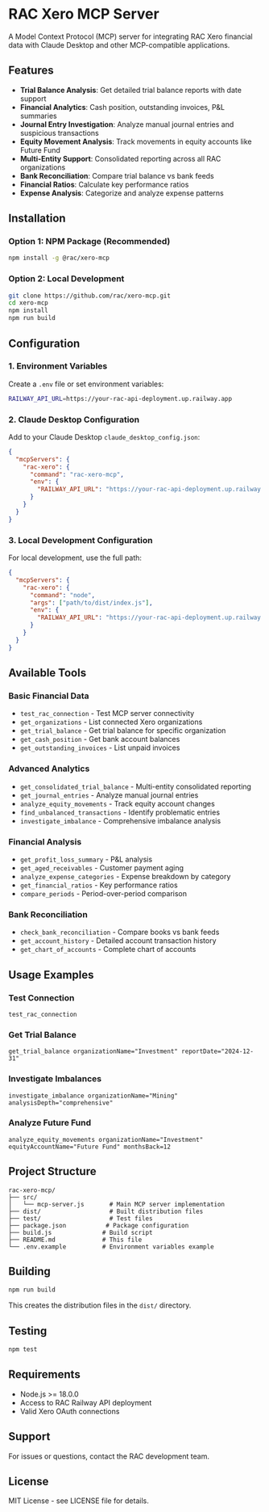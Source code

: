 # RAC Xero MCP Server

A Model Context Protocol (MCP) server for integrating RAC Xero financial data with Claude Desktop and other MCP-compatible applications.

## Features

- **Trial Balance Analysis**: Get detailed trial balance reports with date support
- **Financial Analytics**: Cash position, outstanding invoices, P&L summaries
- **Journal Entry Investigation**: Analyze manual journal entries and suspicious transactions
- **Equity Movement Analysis**: Track movements in equity accounts like Future Fund
- **Multi-Entity Support**: Consolidated reporting across all RAC organizations
- **Bank Reconciliation**: Compare trial balance vs bank feeds
- **Financial Ratios**: Calculate key performance ratios
- **Expense Analysis**: Categorize and analyze expense patterns

## Installation

### Option 1: NPM Package (Recommended)

```bash
npm install -g @rac/xero-mcp
```

### Option 2: Local Development

```bash
git clone https://github.com/rac/xero-mcp.git
cd xero-mcp
npm install
npm run build
```

## Configuration

### 1. Environment Variables

Create a `.env` file or set environment variables:

```bash
RAILWAY_API_URL=https://your-rac-api-deployment.up.railway.app
```

### 2. Claude Desktop Configuration

Add to your Claude Desktop `claude_desktop_config.json`:

```json
{
  "mcpServers": {
    "rac-xero": {
      "command": "rac-xero-mcp",
      "env": {
        "RAILWAY_API_URL": "https://your-rac-api-deployment.up.railway.app"
      }
    }
  }
}
```

### 3. Local Development Configuration

For local development, use the full path:

```json
{
  "mcpServers": {
    "rac-xero": {
      "command": "node",
      "args": ["path/to/dist/index.js"],
      "env": {
        "RAILWAY_API_URL": "https://your-rac-api-deployment.up.railway.app"
      }
    }
  }
}
```

## Available Tools

### Basic Financial Data

- `test_rac_connection` - Test MCP server connectivity
- `get_organizations` - List connected Xero organizations
- `get_trial_balance` - Get trial balance for specific organization
- `get_cash_position` - Get bank account balances
- `get_outstanding_invoices` - List unpaid invoices

### Advanced Analytics

- `get_consolidated_trial_balance` - Multi-entity consolidated reporting
- `get_journal_entries` - Analyze manual journal entries
- `analyze_equity_movements` - Track equity account changes
- `find_unbalanced_transactions` - Identify problematic entries
- `investigate_imbalance` - Comprehensive imbalance analysis

### Financial Analysis

- `get_profit_loss_summary` - P&L analysis
- `get_aged_receivables` - Customer payment aging
- `analyze_expense_categories` - Expense breakdown by category
- `get_financial_ratios` - Key performance ratios
- `compare_periods` - Period-over-period comparison

### Bank Reconciliation

- `check_bank_reconciliation` - Compare books vs bank feeds
- `get_account_history` - Detailed account transaction history
- `get_chart_of_accounts` - Complete chart of accounts

## Usage Examples

### Test Connection

```
test_rac_connection
```

### Get Trial Balance

```
get_trial_balance organizationName="Investment" reportDate="2024-12-31"
```

### Investigate Imbalances

```
investigate_imbalance organizationName="Mining" analysisDepth="comprehensive"
```

### Analyze Future Fund

```
analyze_equity_movements organizationName="Investment" equityAccountName="Future Fund" monthsBack=12
```

## Project Structure

```
rac-xero-mcp/
├── src/
│   └── mcp-server.js       # Main MCP server implementation
├── dist/                   # Built distribution files
├── test/                   # Test files
├── package.json           # Package configuration
├── build.js              # Build script
├── README.md             # This file
└── .env.example          # Environment variables example
```

## Building

```bash
npm run build
```

This creates the distribution files in the `dist/` directory.

## Testing

```bash
npm test
```

## Requirements

- Node.js >= 18.0.0
- Access to RAC Railway API deployment
- Valid Xero OAuth connections

## Support

For issues or questions, contact the RAC development team.

## License

MIT License - see LICENSE file for details.
